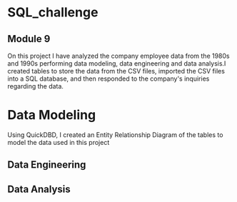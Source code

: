 # SQL_challenge

## Module 9

On this project I have analyzed the company employee data from the 1980s and 1990s performing data modeling, data engineering and data analysis.I created tables to store the data from the CSV files, imported the CSV files into a SQL database, and then responded to the company's inquiries regarding the data.


# Data Modeling

Using QuickDBD, I created an Entity Relationship Diagram of the tables to model the data used in this project




## Data Engineering



## Data Analysis

